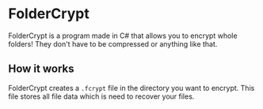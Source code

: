 # FolderCrypt

FolderCrypt is a program made in C# that allows you to encrypt whole folders! They don't have to be compressed or anything like that.

## How it works

FolderCrypt creates a `.fcrypt` file in the directory you want to encrypt. This file stores all file data which is need to recover your files.
